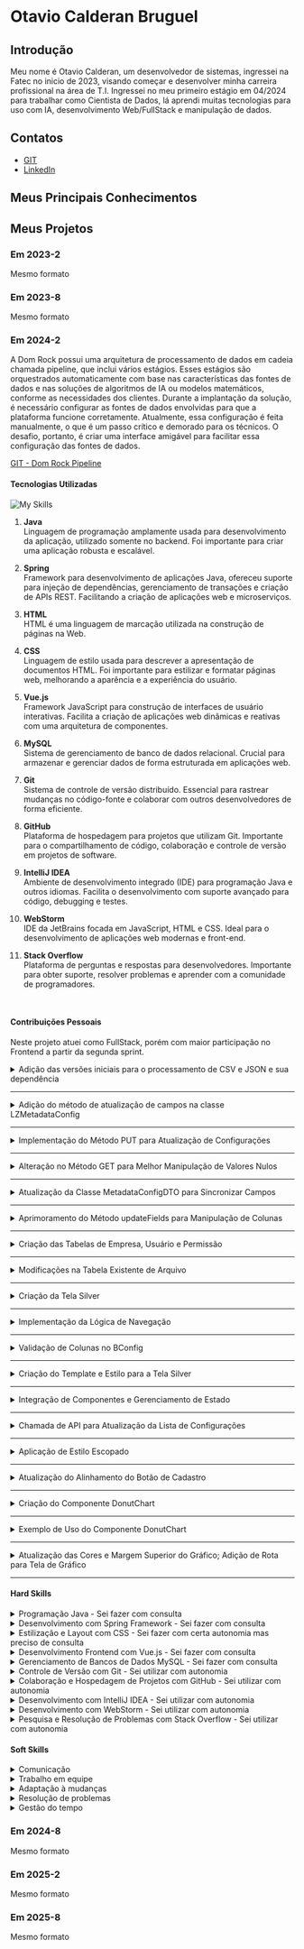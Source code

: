 # Otavio Calderan Bruguel

## Introdução

Meu nome é Otavio Calderan, um desenvolvedor de sistemas, ingressei na Fatec no inicio de 2023, visando começar e
desenvolver minha carreira profissional na área de T.I. Ingressei no meu primeiro estágio em 04/2024 para trabalhar como
Cientista de Dados, lá aprendi muitas tecnologias para uso com IA, desenvolvimento Web/FullStack e manipulação de dados.

## Contatos

- [GIT](https://github.com/Otavio-CB)
- [LinkedIn](https://www.linkedin.com/in/otavio-calderan/)

## Meus Principais Conhecimentos

<!-- Apresente seus principais conhecimentos. Foque nos conhecimentos que possui maior domínio e que deseja desenvolver
durante sua carreira. -->

## Meus Projetos

### Em 2023-2

Mesmo formato

### Em 2023-8

Mesmo formato

### Em 2024-2

<!-- Fale sobre o projeto desenvolvido. Apresente a empresa parceira, o problema e a solução entregue pela equipe (mínimo de
um parágrafo por item). Recomenda-se o uso de figuras (ou até mesmo vídeos) para ilustrar os principais projetos. -->

A Dom Rock possui uma arquitetura de processamento de dados em cadeia chamada pipeline, que inclui vários estágios.
Esses estágios são orquestrados automaticamente com base nas características das fontes de dados e nas soluções de
algoritmos de IA ou modelos matemáticos, conforme as necessidades dos clientes. Durante a implantação da solução, é
necessário configurar as fontes de dados envolvidas para que a plataforma funcione corretamente. Atualmente, essa
configuração é feita manualmente, o que é um passo crítico e demorado para os técnicos. O desafio, portanto, é criar uma
interface amigável para facilitar essa configuração das fontes de dados.

[GIT - Dom Rock Pipeline](https://github.com/wiz-fatec/dom-rock-pipeline-configurator)

#### Tecnologias Utilizadas

<!-- Apresente brevemente as tecnologias utilizadas. Uma tecnologia por linha. Indique qual a importância de cada tecnologia
para o projeto. -->

![My Skills](https://skillicons.dev/icons?i=java,spring,html,css,vue,mysql,git,github,idea,webstorm,stackoverflow)


1. **Java**  
   Linguagem de programação amplamente usada para desenvolvimento da aplicação, utilizado somente no backend. Foi
   importante para criar uma aplicação robusta e escalável.


2. **Spring**  
   Framework para desenvolvimento de aplicações Java, ofereceu suporte para injeção de dependências, gerenciamento de
   transações e criação de APIs REST. Facilitando a criação de aplicações web e microserviços.


3. **HTML**  
 HTML é uma linguagem de marcação utilizada na construção de páginas na Web.


4. **CSS**  
   Linguagem de estilo usada para descrever a apresentação de documentos HTML. Foi importante para estilizar e formatar
   páginas web, melhorando a aparência e a experiência do usuário.


5. **Vue.js**  
   Framework JavaScript para construção de interfaces de usuário interativas. Facilita a criação de aplicações web
   dinâmicas e reativas com uma arquitetura de componentes.


6. **MySQL**  
   Sistema de gerenciamento de banco de dados relacional. Crucial para armazenar e gerenciar dados de forma estruturada
   em aplicações web.


7. **Git**  
   Sistema de controle de versão distribuído. Essencial para rastrear mudanças no código-fonte e colaborar com outros
   desenvolvedores de forma eficiente.


8. **GitHub**  
   Plataforma de hospedagem para projetos que utilizam Git. Importante para o compartilhamento de código, colaboração e
   controle de versão em projetos de software.


9. **IntelliJ IDEA**  
   Ambiente de desenvolvimento integrado (IDE) para programação Java e outros idiomas. Facilita o desenvolvimento com
   suporte avançado para código, debugging e testes.


10. **WebStorm**  
   IDE da JetBrains focada em JavaScript, HTML e CSS. Ideal para o desenvolvimento de aplicações web modernas e
   front-end.


11. **Stack Overflow**  
    Plataforma de perguntas e respostas para desenvolvedores. Importante para obter suporte, resolver problemas e
    aprender com a comunidade de programadores.

<br>

#### Contribuições Pessoais

<!-- Apresente suas contribuições no projeto. Foque nas funcionalidades em que você mais atuou. Descreva sua atuação em
detalhes, especificando que tecnologias você utilizou. -->

Neste projeto atuei como FullStack, porém com maior participação no Frontend a partir da segunda sprint.


<details>
<summary>Adição das versões iniciais para o processamento de CSV e JSON e sua dependência</summary>

- Adição da dependência GSON ao projeto
- Realizada a manipulação do arquivo pom.xml para incluir a dependência GSON.
  A versão 2.10.1 da biblioteca GSON foi adicionada, permitindo a conversão de objetos Java para JSON e vice-versa.
  Esta modificação aprimora o projeto, fornecendo suporte robusto para serialização e deserialização de dados JSON, o
  que é essencial para a manipulação eficiente de dados no Spring Boot.

---

- Criados esboços iniciais das classes para processamento de dados CSV e JSON, localizadas no pacote com.domrock.utils.
- **CsvConverter**: Classe inicial para futuras implementações de conversão e processamento de arquivos CSV.
- **JsonConverter**: Classe que utiliza a biblioteca GSON para conversão de dados JSON.
- **JsonDataModel**: Classe dedicada à modelagem dos dados JSON que serão processados.
- **SendJson**: Classe que também utiliza GSON, possivelmente destinada ao envio ou manipulação de dados JSON.
- Essas adições preparam a base para o desenvolvimento das funcionalidades de conversão e processamento de dados,
  alinhadas com a arquitetura do projeto.

</details>

---

<details>
<summary>Adição do método de atualização de campos na classe LZMetadataConfig</summary>

Implementado o método updateFields na classe LZMetadataConfig, permitindo a atualização dos campos do objeto com base
nos dados fornecidos pelo MetadataConfigDTO.
O método realiza as seguintes atualizações:

- name e fileName são atualizados se os valores correspondentes no MetadataConfigDTO não forem nulos.
- frequency é atualizado com o valor de frequencyNumber ou convertido a partir de frequencyType.
- hasHeader é atualizado para 1 ou 0 dependendo do valor booleano em MetadataConfigDTO.
- Essas alterações aprimoram a classe, oferecendo maior flexibilidade para modificar os dados de configuração em tempo
  de execução.

![img.png](assets/img.png)
</details>

---

<details>
<summary>Implementação do Método PUT para Atualização de Configurações</summary>

### 1. Método PUT para Atualização de Configurações

- **Rota:** `/list-view`
- **Método:** `updateConfig`
    - Implementado o método `updateConfig` com a anotação `@PutMapping`.
    - Recebe um objeto `MetadataConfigDTO` via `@RequestBody`.
    - Localiza a configuração correspondente usando o `fileId`.
    - Se encontrada, atualiza os campos com o método `updateFields` e salva a configuração no repositório.
    - Retorna um `ResponseEntity` com o objeto atualizado em caso de sucesso, ou `ResponseEntity.notFound()` em caso de falha.

  ![img_1.png](assets/img_1.png)

</details>

---

<details>
<summary>Alteração no Método GET para Melhor Manipulação de Valores Nulos</summary>

### 2. Alteração no Método GET

- **Método:** `details`
    - Alterado o método de busca de `getReferenceById` para `findById`.
    - Uso de `Optional` para lidar com valores nulos.
    - Garantia de retorno adequado encapsulando o `Optional` em um `ResponseEntity`.

  ![img_2.png](assets/img_2.png)

</details>

---

<details>
<summary>Atualização da Classe MetadataConfigDTO para Sincronizar Campos</summary>

### 3. Atualização da Classe MetadataConfigDTO

- **Classe:** `MetadataConfigDTO`
    - Atualizado o construtor da classe para refletir corretamente os campos da entidade `LZMetadataConfig`.
    - O construtor agora recebe um objeto `LZMetadataConfig` e uma lista de `ColumnConfig`, preenchendo os respectivos campos no DTO.

  ![img_3.png](assets/img_3.png)

</details>

---

<details>
<summary>Aprimoramento do Método updateFields para Manipulação de Colunas</summary>

### 4. Aprimoramento do Método updateFields

- **Classe:** `LZMetadataConfig`
    - Estendido o método `updateFields` para incluir a atualização da lista `columns` caso presente no `MetadataConfigDTO`.
    - Limpeza da lista `columns` existente antes de atualizá-la com os novos valores, evitando redundâncias.

  ![img_4.png](assets/img_4.png)

</details>

---

<details>
<summary>Criação das Tabelas de Empresa, Usuário e Permissão</summary>

### 1. Criação das Tabelas de Empresa, Usuário e Permissão

- **Tabela:** `permission`
    - Colunas criadas: `id_permission`, `description`, e `type`.
    - Restrição `CHECK` em `type`, limitando os valores a `'lz'`, `'bronze'`, ou `'silver'`.

- **Tabela:** `user`
    - Colunas criadas: `name`, `email`, e `password`.
    - `email` definido como chave primária.

- **Tabela:** `company`
    - Colunas criadas: `cnpj` e `fantasy_name`.
    - `cnpj` definido como chave primária.

</details>

---

<details>
<summary>Modificações na Tabela Existente de Arquivo</summary>

### 2. Modificações na Tabela Existente

- **Tabela:** `arquivo`
    - Adicionada a coluna `file_has_header` (do tipo `INT`), indicando se o arquivo possui cabeçalho.
    - Adicionada a coluna `cnpj` (do tipo `VARCHAR(18)`), associando o arquivo à tabela `company`.
    - Criada a restrição de chave estrangeira `fk_cnpj` para a coluna `cnpj`, referenciando a chave primária da tabela `company`.

  ![img_5.png](assets/img_5.png)

</details>

---

<details>
<summary>Criação da Tela Silver</summary>

### 1. Estrutura do Componente

- **Componente:** `Silver`
    - Criado um novo componente Vue para a tela "Silver", utilizando TypeScript para tipagem forte.
    - Propriedades recebidas: `configList`, `tagInfo`, e `bronzeConfig`, configuradas no `defineProps`.

</details>

---

<details>
<summary>Implementação da Lógica de Navegação</summary>

### 2. Lógica de Navegação

- **Função:** `gotoSilverConfig`
    - Navega para a rota `/home` ao clicar em um dos botões de configuração.

</details>

---

<details>
<summary>Validação de Colunas no BConfig</summary>

### 3. Validação de Colunas

- **Função:** `validOrInvalid`
    - Desenvolvida para validar colunas dentro do `BConfig`, com parte do código comentada para futuras implementações.

</details>

---

<details>
<summary>Criação do Template e Estilo para a Tela Silver</summary>

### 4. Template e Estilo

- **Template:**
    - Estrutura de layout com um `div` principal que contém uma classe `container`, exibindo o título "Silver" e botões gerados dinamicamente a partir de `configList`.
    - Cada botão exibe o nome da configuração e chama `gotoSilverConfig` ao ser clicado.

- **Estilos:**
    - Definidos com SCSS, utilizando classes como `.grid-wrap`, `.banner`, `.invalid-tag`, e `.valid-tag` para personalizar a aparência.
    - Disposição dos elementos seguindo um grid layout flexível.

</details>

---

<details>
<summary>Integração de Componentes e Gerenciamento de Estado</summary>

### 5. Integração de Componentes e Modal

- **Componentes Importados:**
    - Componentes: `AppHeader`, `DRModal`, e `LVSilverContainer`, utilizados para compor a interface da tela "Silver".

- **Gerenciamento de Estado:**
    - Utilizadas referências (`ref`) para controlar a lista de configurações (`configList`), o estado do modal (`showModal`), e a configuração selecionada (`selectedConfig`).

</details>

---

<details>
<summary>Chamada de API para Atualização da Lista de Configurações</summary>

### 6. Chamada de API

- **Função Assíncrona:** `getConfig`
    - Realiza uma chamada `GET` para `http://localhost:8080/lz-config/list-view` e atualiza `configList` ao montar o componente.

</details>

---

<details>
<summary>Aplicação de Estilo Escopado</summary>

### 7. Estilo Escopado

- **Estilo:** Escopado ao componente principal para garantir que as regras CSS sejam aplicadas apenas no contexto do componente "Silver".

</details>


---

<details>
<summary>Atualização do Alinhamento do Botão de Cadastro</summary>

1. Ajuste de Estilo para o Botão de Cadastro

- Modificação de Margem:
    - Ajustada a margem da classe saveButton, que contém o botão de cadastro (DRButton), para -80px, visando alinhar
      melhor o botão no layout.


- Estilização do Grid:
    - Mantida a estrutura de layout grid, com espaçamento definido por column-gap, para distribuir os elementos na tela
      de forma organizada.


- Estilo da Caixa de Seleção (checkBox):
    - A classe .checkBox foi mantida com display: flex e align-items: last baseline para garantir que os itens estejam
      alinhados na base inferior.
    - Direção dos itens dentro da checkBox definida como row e justificada para flex-start.

</details>

---

<details>
<summary>Criação do Componente DonutChart</summary>

### 2. Criação do Componente DonutChart

- **Nova Dependência:**
- Adicionada a dependência `vue-chartjs` versão 5.3.1 ao projeto, permitindo a criação de gráficos no Vue 3.

- **Estrutura do Template:**
    - Criado o componente `DonutChart`, utilizando o gráfico de rosca (`Doughnut`) do `vue-chartjs`.
    - O gráfico é renderizado dentro de um contêiner (`chart-container`), que define a largura máxima e altura do gráfico.

- **Lógica do Script:**
    - Importados e registrados os elementos do `Chart.js` necessários para o gráfico de rosca: `Title`, `Tooltip`, `Legend`, `ArcElement`, e `CategoryScale`.
    - Definida a interface `ChartDataProps` para tipagem das propriedades recebidas (`labels`, `values`, `colors`, `title`).
    - Configurados os dados do gráfico (`chartData`) utilizando as propriedades recebidas via `defineProps`.
    - Definidas as opções do gráfico (`chartOptions`), focadas em responsividade, manutenção da proporção e estilização das legendas e título.

</details>

---

<details>
<summary>Exemplo de Uso do Componente DonutChart</summary>

### 4. Exemplo de Uso

- **Importação e Utilização:**
    - O componente `DonutChart` foi importado e utilizado, com dados de exemplo para representar configurações por empresa.
    - Exemplo de dados (`chartData`) inclui etiquetas, valores e cores para as seções do gráfico, com um título especificando "Configurações por empresa".

</details>

---

<details>
<summary>Atualização das Cores e Margem Superior do Gráfico; Adição de Rota para Tela de Gráfico</summary>

### 1. Modificação das Cores do Gráfico de Rosca

- **Alteração de Cores:**
    - As cores utilizadas no gráfico de rosca (`DonutChart`) foram atualizadas para uma nova paleta, garantindo maior contraste e diferenciação entre as seções do gráfico:
        - `#fa2e59` (Vermelho intenso)
        - `#ff703f` (Laranja)
        - `#f7bc05` (Amarelo)
        - `#ecf6bb` (Verde claro)
        - `#76bcad` (Verde azulado)

1. Ajuste de Estilo para o Botão de Cadastro

- Modificação de Margem:
    - Ajustada a margem da classe .saveButton, que contém o botão de cadastro (DRButton), para -80px, visando alinhar
      melhor o botão no layout.


- Estilização do Grid:
    - Mantida a estrutura de layout grid, com espaçamento definido por column-gap, para distribuir os elementos na tela
      de forma organizada.


- Estilo da Caixa de Seleção (checkBox):
    - A classe .checkBox foi mantida com display: flex e align-items: last baseline para garantir que os itens estejam
      alinhados na base inferior.
    - Direção dos itens dentro da checkBox definida como row e justificada para flex-start.

</details>

---

#### Hard Skills

<!-- Apresente as hard skills que você utilizou/desenvolveu durante o projeto e o nível de proficiência alcançado. Exemplo:
CSS - Sei fazer com autonomia -->

<details>
  <summary>Programação Java - Sei fazer com consulta</summary>

- Desenvolvimento de aplicações backend robustas e escaláveis
- Utilização de recursos da linguagem, como collections, threads, e exceptions
</details>

<details>
  <summary>Desenvolvimento com Spring Framework - Sei fazer com consulta</summary>

- Criação de APIs RESTful
- Injeção de dependências e gerenciamento de beans com Spring IoC Container
- Gerenciamento de transações e configuração de segurança com Spring Security
- Integração com bancos de dados usando Spring Data JPA
</details>

<details>
  <summary>Estilização e Layout com CSS - Sei fazer com certa autonomia mas preciso de consulta</summary>

- Design responsivo usando media queries
- Flexbox e Grid Layout para criação de layouts avançados
- Aplicação de animações e transições CSS
- Customização de temas e estilos para componentes web
</details>

<details>
  <summary>Desenvolvimento Frontend com Vue.js - Sei fazer com consulta</summary>

- Criação de componentes dinâmicos e reutilizáveis
- Gerenciamento de estado com Vuex
- Manipulação de eventos e ciclo de vida dos componentes
- Integração com APIs REST e manipulação de dados assíncronos
</details>

<details>
  <summary>Gerenciamento de Bancos de Dados MySQL - Sei fazer com consulta</summary>

- Criação e manipulação de tabelas, índices e relações
- Escrita e otimização de consultas SQL complexas
- Gerenciamento de transações e controle de concorrência
</details>

<details>
  <summary>Controle de Versão com Git - Sei utilizar com autonomia</summary>

- Gerenciamento de branches e fusão de código
- Resolução de conflitos de código durante o merge
- Uso de rebase para manter um histórico de commits limpo
</details>

<details>
  <summary>Colaboração e Hospedagem de Projetos com GitHub - Sei utilizar com autonomia</summary>

- Criação e gestão de repositórios
- Revisão de código e pull requests
</details>

<details>
  <summary>Desenvolvimento com IntelliJ IDEA - Sei utilizar com autonomia</summary>

- Navegação eficiente no código e refatoração automatizada
- Debugging avançado e uso de breakpoints condicionais
- Testes automatizados e integração com ferramentas de build como Maven ou Gradle
- Configuração de plugins e temas para personalização do ambiente
</details>

<details>
  <summary>Desenvolvimento com WebStorm - Sei utilizar com autonomia</summary>

- Desenvolvimento frontend utilizando JavaScript, HTML e CSS
- Debugging e profilamento de código JavaScript
- Suporte a frameworks modernos como Vue.js e React
- Uso de ferramentas de build e task runners (Webpack, npm scripts)
</details>

<details>
  <summary>Pesquisa e Resolução de Problemas com Stack Overflow - Sei utilizar com autonomia</summary>

- Busca de soluções para problemas específicos de programação
- Participação em discussões e compartilhamento de conhecimento
- Adaptação de soluções existentes para contextos específicos do projeto
</details>


#### Soft Skills

<!-- Apresente as soft skills que você utilizou/desenvolveu durante o projeto e em quais situações elas foram fundamentais.
Exemplo: Comunicação - Precisei exercitar minhas habilidades de comunicação para viabilizar as reuniões semanais levando
em conta as disponibilidades dos membros, que não cursavam as mesmas disciplinas. -->

<details>
<summary>Comunicação</summary>

- Em reuniões diárias e outras cerimônias, aprendi a expor minhas opiniões de forma clara e concisa, além de relatar o
  andamento das minhas tarefas de maneira que todos pudessem acompanhar o progresso. Essa prática me ajudou a construir
  uma comunicação mais assertiva e a colaborar de maneira mais eficaz com a equipe.

</details>

<details>
<summary>Trabalho em equipe</summary>

- Trabalhar em conjunto com colegas de diferentes áreas e perfis me ensinou a valorizar as contribuições de cada membro,
  a dividir responsabilidades e a construir soluções em conjunto, sempre visando o objetivo comum.

</details>

<details>
<summary>Adaptação à mudanças</summary>

- Em um projeto dinâmico, foi essencial adaptar-me rapidamente às mudanças de escopo, novas demandas e prazos apertados.
  Aprendi a ser flexível e a manter a calma mesmo em situações de pressão, o que foi crucial para manter a produtividade
  e a qualidade do trabalho.

</details>

<details>
<summary>Resolução de problemas</summary>

- Fui desafiado a encontrar soluções criativas para obstáculos inesperados, o que me levou a desenvolver uma abordagem
  mais analítica e a pensar fora da caixa para resolver problemas de forma eficaz e eficiente.

</details>

<details>
<summary>Gestão do tempo</summary>

- Com múltiplas tarefas e prazos para gerenciar, aprendi a priorizar atividades, organizar meu tempo de forma
  estratégica e entregar resultados consistentes dentro dos prazos estabelecidos.

</details>

### Em 2024-8

Mesmo formato

### Em 2025-2

Mesmo formato

### Em 2025-8

Mesmo formato
